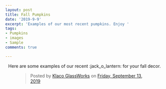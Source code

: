 ```yaml
---
layout: post
title: Fall Pumpkins
date: '2019-9-9'
excerpt: 'Examples of our most recent pumpkins. Enjoy '
tags:
- Pumpkins
- images
- Sample
comments: true

---
```

<center>Here are some examples of our recent :jack_o_lantern: for your fall decor. </center>

<figure>
<div id="fb-root"></div>
<script async defer crossorigin="anonymous" src="https://connect.facebook.net/en_US/sdk.js#xfbml=1&version=v6.0&appId=152330934861697&autoLogAppEvents=1"></script>
<div class="fb-post" data-href="https://www.facebook.com/KlacoGlassWorks/posts/109463067110038" data-width="500" data-show-text="false"><blockquote cite="https://developers.facebook.com/KlacoGlassWorks/posts/109463067110038" class="fb-xfbml-parse-ignore">Posted by <a href="https://www.facebook.com/KlacoGlassWorks/">Klaco GlassWorks</a> on&nbsp;<a href="https://developers.facebook.com/KlacoGlassWorks/posts/109463067110038">Friday, September 13, 2019</a></blockquote></div>
<figcaption><a href="https://scontent-ort2-2.xx.fbcdn.net/v/t1.0-9/69876531_10213700603981781_7530874924722814976_n.jpg"></a></figcaption>
</figure>
